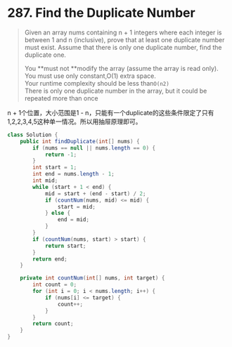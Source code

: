 # 287. Find the Duplicate Number

> Given an array nums containing n + 1 integers where each integer is between 1 and n \(inclusive\), prove that at least one duplicate number must exist. Assume that there is only one duplicate number, find the duplicate one.
>
> You **must not **modify the array \(assume the array is read only\).  
> You must use only constant,O\(1\) extra space.  
> Your runtime complexity should be less than`O(n2)`  
> There is only one duplicate number in the array, but it could be repeated more than once

n + 1个位置，大小范围是1 - n，只能有一个duplicate的这些条件限定了只有1,2,2,3,4,5这种单一情况。所以用抽屉原理即可。

```java
class Solution {
    public int findDuplicate(int[] nums) {
        if (nums == null || nums.length == 0) {
            return -1;
        }
        int start = 1;
        int end = nums.length - 1;
        int mid;
        while (start + 1 < end) {
            mid = start + (end - start) / 2;
            if (countNum(nums, mid) <= mid) {
                start = mid;
            } else {
                end = mid;
            }
        }
        if (countNum(nums, start) > start) {
            return start;
        }
        return end;
    }

    private int countNum(int[] nums, int target) {
        int count = 0;
        for (int i = 0; i < nums.length; i++) {
            if (nums[i] <= target) {
                count++;
            }
        }
        return count;
    }
}
```



